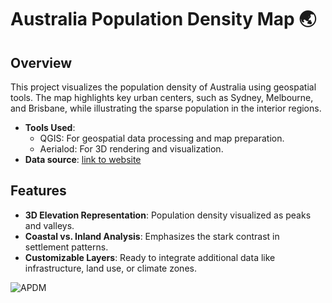 # Australia Population Density Map 🌏

## Overview
This project visualizes the population density of Australia using geospatial tools. The map highlights key urban centers, such as Sydney, Melbourne, and Brisbane, while illustrating the sparse population in the interior regions.

- **Tools Used**:
  - QGIS: For geospatial data processing and map preparation.
  - Aerialod: For 3D rendering and visualization.
- **Data source**: [link to website](https://hub.worldpop.org/geodata/listing?id=76)
## Features
- **3D Elevation Representation**: Population density visualized as peaks and valleys.
- **Coastal vs. Inland Analysis**: Emphasizes the stark contrast in settlement patterns.
- **Customizable Layers**: Ready to integrate additional data like infrastructure, land use, or climate zones.


 ![APDM](https://github.com/user-attachments/assets/2495d6bb-345d-4e11-834a-7f4323913036)

